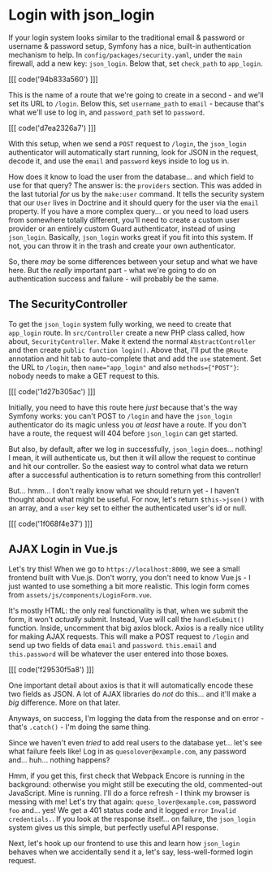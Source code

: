 # Login with json_login

If your login system looks similar to the traditional email & password or username
& password setup, Symfony has a nice, built-in authentication mechanism to help.
In `config/packages/security.yaml`, under the `main` firewall, add a new key:
`json_login`. Below that, set `check_path` to `app_login`.

[[[ code('94b833a560') ]]]

This is the name of a route that we're going to create in a second - and we'll
set its URL to `/login`. Below this, set `username_path` to `email` - because
that's what we'll use to log in, and `password_path` set to `password`.

[[[ code('d7ea2326a7') ]]]

With this setup, when we send a `POST` request to `/login`, the `json_login`
authenticator will automatically start running, look for JSON in the request,
decode it, and use the `email` and `password` keys inside to log us in.

How does it know to load the user from the database... and which field to use
for that query? The answer is: the `providers` section. This was added in the
last tutorial *for* us by the `make:user` command. It tells the security system
that our `User` lives in Doctrine and it should query for the user via the `email`
property. If you have a more complex query... or you need to load users from somewhere
totally different, you'll need to create a custom user provider or an entirely
custom Guard authenticator, instead of using `json_login`. Basically, `json_login`
works great if you fit into this system. If not, you can throw it in the trash
and create your own authenticator.

So, there *may* be some differences between your setup and what we have here.
But the *really* important part - what we're going to do on authentication success
and failure - will probably be the same.

## The SecurityController

To get the `json_login` system fully working, we need to create that `app_login`
route. In `src/Controller` create a new PHP class called, how about,
`SecurityController`. Make it extend the normal `AbstractController` and then
create `public function login()`. Above that, I'll put the `@Route` annotation
and hit tab to auto-complete that and add the `use` statement. Set the URL to
`/login`, then `name="app_login"` and also `methods={"POST"}`: nobody needs to
make a GET request to this.

[[[ code('1d27b305ac') ]]]

Initially, you need to have this route here *just* because that's the way
Symfony works: you can't POST to `/login` and have the `json_login` authenticator
do its magic unless you *at least* have a route. If you don't have a route, the
request will 404 before `json_login` can get started.

But also, by default, after we log in successfully, `json_login` does... nothing!
I mean, it will authenticate us, but then it will allow the request to continue
and hit our controller. So the easiest way to control what data we return after
a successful authentication is to return something from this controller!

But... hmm... I don't really know what we should return yet - I haven't thought
about what might be useful. For now, let's return `$this->json()` with an array,
and a `user` key set to either the authenticated user's id or null.

[[[ code('1f068f4e37') ]]]

## AJAX Login in Vue.js

Let's try this! When we go to `https://localhost:8000`, we see a small frontend
built with Vue.js. Don't worry, you don't need to know Vue.js - I just wanted to
use something a bit more realistic. This login form comes from
`assets/js/components/LoginForm.vue`.

It's mostly HTML: the only real functionality is that, when we submit the form,
it won't *actually* submit. Instead, Vue will call the `handleSubmit()` function.
Inside, uncomment that big axios block. Axios is a really nice utility for making
AJAX requests. This will make a POST request to `/login` and send up two fields
of data `email` and `password`. `this.email` and `this.password` will be whatever
the user entered into those boxes.

[[[ code('f29530f5a8') ]]]

One important detail about axios is that it will automatically encode these two fields
as JSON. A lot of AJAX libraries do *not* do this... and it'll make a *big* difference.
More on that later.

Anyways, on success, I'm logging the data from the response and on error - that's
`.catch()` - I'm doing the same thing.

Since we haven't even *tried* to add real users to the database yet... let's see
what failure feels like! Log in as `quesolover@example.com`, any password and...
huh... nothing happens?

Hmm, if you get this, first check that Webpack Encore is running in the background:
otherwise you might still be executing the old, commented-out JavaScript. Mine is
running. I'll do a force refresh - I think my browser is messing with me! Let's try
that again: `queso_lover@example.com`, password `foo` and... yes! We get a 401
status code and it logged `error` `Invalid credentials.`. If you look at the
response itself... on failure, the `json_login` system gives us this simple, but
perfectly useful API response.

Next, let's hook up our frontend to use this and learn how `json_login` behaves
when we accidentally send it a, let's say, less-well-formed login request.
